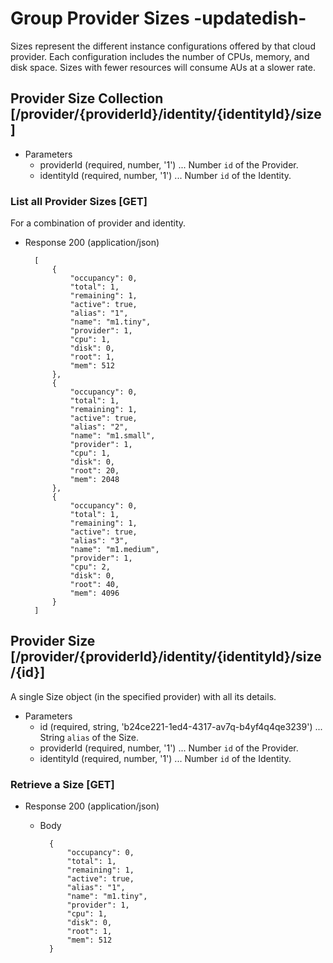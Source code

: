 # Group Provider Sizes -updatedish-
Sizes represent the different instance configurations offered by that cloud provider.  Each configuration includes the
 number of CPUs, memory, and disk space.  Sizes with fewer resources will consume AUs at a slower rate.

## Provider Size Collection [/provider/{providerId}/identity/{identityId}/size]
+ Parameters
    + providerId (required, number, '1') ... Number `id` of the Provider.
    + identityId (required, number, '1') ... Number `id` of the Identity.
    
### List all Provider Sizes [GET]
For a combination of provider and identity.

+ Response 200 (application/json)

        [
            {
                "occupancy": 0,
                "total": 1,
                "remaining": 1,
                "active": true,
                "alias": "1",
                "name": "m1.tiny",
                "provider": 1,
                "cpu": 1,
                "disk": 0,
                "root": 1,
                "mem": 512
            },
            {
                "occupancy": 0,
                "total": 1,
                "remaining": 1,
                "active": true,
                "alias": "2",
                "name": "m1.small",
                "provider": 1,
                "cpu": 1,
                "disk": 0,
                "root": 20,
                "mem": 2048
            },
            {
                "occupancy": 0,
                "total": 1,
                "remaining": 1,
                "active": true,
                "alias": "3",
                "name": "m1.medium",
                "provider": 1,
                "cpu": 2,
                "disk": 0,
                "root": 40,
                "mem": 4096
            }
        ]
        
## Provider Size [/provider/{providerId}/identity/{identityId}/size/{id}]
A single Size object (in the specified provider) with all its details.

+ Parameters
    + id (required, string, 'b24ce221-1ed4-4317-av7q-b4yf4q4qe3239') ... String `alias` of the Size.
    + providerId (required, number, '1') ... Number `id` of the Provider.
    + identityId (required, number, '1') ... Number `id` of the Identity.

### Retrieve a Size [GET]
+ Response 200 (application/json)

    + Body

            {
                "occupancy": 0,
                "total": 1,
                "remaining": 1,
                "active": true,
                "alias": "1",
                "name": "m1.tiny",
                "provider": 1,
                "cpu": 1,
                "disk": 0,
                "root": 1,
                "mem": 512
            }
